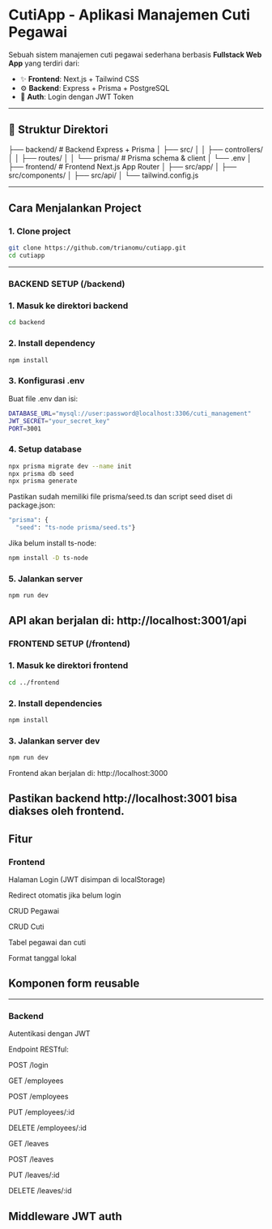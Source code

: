 # CutiApp - Aplikasi Manajemen Cuti Pegawai

Sebuah sistem manajemen cuti pegawai sederhana berbasis **Fullstack Web App** yang terdiri dari:

- ✨ **Frontend**: Next.js + Tailwind CSS
- ⚙️ **Backend**: Express + Prisma + PostgreSQL
- 🔐 **Auth**: Login dengan JWT Token

---

## 📁 Struktur Direktori

├── backend/ # Backend Express + Prisma
│ ├── src/
│ │ ├── controllers/
│ │ ├── routes/
│ │ └── prisma/ # Prisma schema & client
│ └── .env
│
├── frontend/ # Frontend Next.js App Router
│ ├── src/app/
│ ├── src/components/
│ ├── src/api/
│ └── tailwind.config.js

---

## Cara Menjalankan Project

### 1. Clone project

```bash
git clone https://github.com/trianomu/cutiapp.git
cd cutiapp
```
---
### BACKEND SETUP (/backend)
### 1. Masuk ke direktori backend
```bash
cd backend
```

### 2. Install dependency
```bash
npm install
```
### 3. Konfigurasi .env
Buat file .env dan isi:
```bash
DATABASE_URL="mysql://user:password@localhost:3306/cuti_management"
JWT_SECRET="your_secret_key"
PORT=3001
```
### 4. Setup database
```bash
npx prisma migrate dev --name init
npx prisma db seed
npx prisma generate
```
Pastikan sudah memiliki file prisma/seed.ts dan script seed diset di package.json:
```bash
"prisma": {
  "seed": "ts-node prisma/seed.ts"}
```
Jika belum install ts-node:

```bash
npm install -D ts-node
```
### 5. Jalankan server
```bash
npm run dev
```
API akan berjalan di: http://localhost:3001/api
---

### FRONTEND SETUP (/frontend)
### 1. Masuk ke direktori frontend
```bash
cd ../frontend
```
### 2. Install dependencies
```bash
npm install
```
### 3. Jalankan server dev
```bash
npm run dev
```
Frontend akan berjalan di: http://localhost:3000

Pastikan backend http://localhost:3001 bisa diakses oleh frontend.
---

## Fitur
### Frontend
Halaman Login (JWT disimpan di localStorage)

Redirect otomatis jika belum login

CRUD Pegawai

CRUD Cuti

Tabel pegawai dan cuti

Format tanggal lokal

Komponen form reusable
---
---
### Backend
Autentikasi dengan JWT

Endpoint RESTful:

POST /login

GET /employees

POST /employees

PUT /employees/:id

DELETE /employees/:id

GET /leaves

POST /leaves

PUT /leaves/:id

DELETE /leaves/:id

Middleware JWT auth
---
